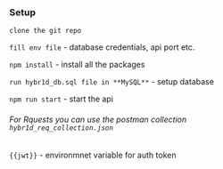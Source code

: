 ### Setup

`clone the git repo`

`fill env file` - database credentials, api port etc.

`npm install` - install all the packages

`run hybr1d_db.sql file in **MySQL**` -  setup database

`npm run start` - start the api

###### For Rquests you can use the postman collection `hybr1d_req_collection.json`

`{{jwt}}` - environmnet variable for auth token
